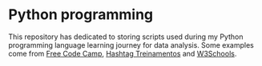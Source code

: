 # Python programming
This repository has dedicated to storing scripts used during my Python programming language learning journey for data analysis. Some examples come from [Free Code Camp](https://www.freecodecamp.org/), [Hashtag Treinamentos](https://www.hashtagtreinamentos.com/) and [W3Schools](https://www.w3schools.com/).
